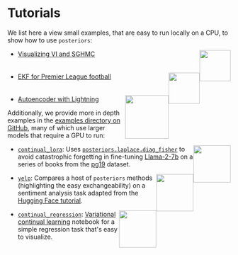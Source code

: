 # Tutorials

We list here a view small examples, that are easy to run locally on a CPU, 
to show how to use `posteriors`:


- [Visualizing VI and SGHMC](visualizing_vi_sghmc.md)
[<img style="float: right; width: 5em;" src="https://storage.googleapis.com/posteriors/double_well_compare.png">](visualizing_vi_sghmc.md)
<br><br><br>
- [EKF for Premier League football](ekf_premier_league.md)
[<img style="float: right; width: 5em;" src="https://em-content.zobj.net/source/telegram/386/soccer-ball_26bd.webp">](ekf_premier_league.md)
<br><br><br>
- [Autoencoder with Lightning](lightning_autoencoder.md)
[<img style="float: right; width: 7em" src="https://storage.googleapis.com/posteriors/lightning_posteriors.png">](lightning_autoencoder.md)




Additionally, we provide more in depth examples in the [examples directory on GitHub](https://github.com/normal-computing/posteriors/tree/main/examples),
many of which use larger models that require a GPU to run:

[<img style="float: right; width: 6em" src="https://storage.googleapis.com/posteriors/plot_B_laplace.png">](https://github.com/normal-computing/posteriors/tree/main/examples/continual_lora)

- [`continual_lora`](https://github.com/normal-computing/posteriors/tree/main/examples/continual_lora):
Uses [`posteriors.laplace.diag_fisher`](../api/laplace/diag_fisher.md) to avoid catastrophic forgetting in fine-tuning
[Llama-2-7b](https://huggingface.co/meta-llama/Llama-2-7b-hf)
on a series of books from the [pg19](https://huggingface.co/datasets/pg19) dataset.

[<img style="float: right; width: 6em" src="https://storage.googleapis.com/posteriors/yelp_spanish_uncertainty.png">](https://github.com/normal-computing/posteriors/tree/main/examples/yelp)

- [`yelp`](https://github.com/normal-computing/posteriors/tree/main/examples/yelp):
Compares a host of `posteriors` methods (highlighting the easy exchangeability) on a
sentiment analysis task adapted from the [Hugging Face tutorial](https://huggingface.co/docs/transformers/training#train-in-native-pytorch).

[<img style="float: right; width: 6em" src="https://storage.googleapis.com/posteriors/variational_continual_learning.png">](https://github.com/normal-computing/posteriors/blob/main/examples/continual_regression.ipynb)

- [`continual_regression`](https://github.com/normal-computing/posteriors/blob/main/examples/continual_regression.ipynb):
[Variational continual learning](https://arxiv.org/abs/1710.10628) notebook for a simple
regression task that's easy to visualize.


